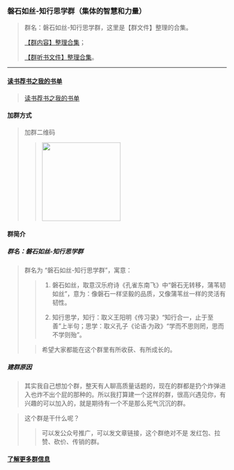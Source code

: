 ### 磐石如丝-知行思学群（集体的智慧和力量）
> 群名：磐石如丝-知行思学群，这里是【群文件】整理的合集。
>
> [【群内容】整理合集](https://github.com/geekpanshi/panshirusi)；
>
> [【群听书文件】整理合集](https://github.com/geekpanshi/panshirusi-vbooks)。

---

#### [读书荐书之我的书单](/读书荐书之我的书单.md)
>
> [读书荐书之我的书单](/读书荐书之我的书单.md)

#### 加群方式
> 加群二维码
>>
>> <img src="/pics/README/001-磐石如丝微信二维码.png" width="180" height="180" align=center></img>

#### 群简介
##### 群名：磐石如丝-知行思学群
> 群名为 “磐石如丝-知行思学群”，寓意：
>
>> 1. 磐石如丝，取意汉乐府诗《孔雀东南飞》中“磐石无转移，蒲苇韧如丝”，意为：像磐石一样坚毅的品质，又像蒲苇丝一样的灵活有韧性。
>>
>> 2. 知行思学，知行：取义王阳明《传习录》“知行合一，止于至善”上半句；思学：取义孔子《论语·为政》“学而不思则罔，思而不学则殆”。
>
>> 希望大家都能在这个群里有所收获、有所成长的。

##### 建群原因
> 其实我自己想加个群，整天有人聊高质量话题的，现在的群都是扔个炸弹进入也炸不出个屁的那种的。所以我打算建一个这样的群，很高兴遇见你，有兴趣的可以加入的，就是期待有一个不是那么死气沉沉的群。

> 这个群是干什么呢？
>
>> 可以发公众号推广，可以发文章链接，这个群绝对不是 发红包、拉赞、砍价、传销的群。

#### [了解更多群信息](https://github.com/geekpanshi/panshirusi/blob/master/README.md)
